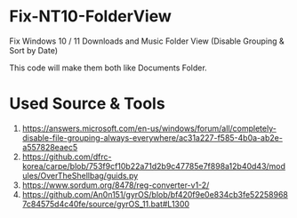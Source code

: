 # Fix-NT10-FolderView
Fix Windows 10 / 11 Downloads and Music Folder View (Disable Grouping &amp; Sort by Date)

This code will make them both like Documents Folder.

# Used Source & Tools

01. https://answers.microsoft.com/en-us/windows/forum/all/completely-disable-file-grouping-always-everywhere/ac31a227-f585-4b0a-ab2e-a557828eaec5
02. https://github.com/dfrc-korea/carpe/blob/753f9cf10b22a71d2b9c47785e7f898a12b40d43/modules/OverTheShellbag/guids.py
03. https://www.sordum.org/8478/reg-converter-v1-2/
04. https://github.com/An0n151/gyrOS/blob/bf420f9e0e834cb3fe522589687c84575d4c40fe/source/gyrOS_11.bat#L1300
